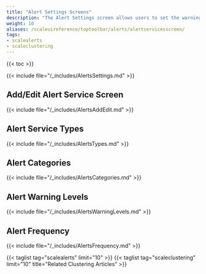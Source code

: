 ```yaml
---
title: "Alert Settings Screens"
description: "The Alert Settings screen allows users to set the warning levels and frequency of alerts."
weight: 10
aliases: /scaleuireference/toptoolbar/alerts/alertservicesscreen/
tags:
- scalealerts
- scaleclustering
---
```


{{< toc >}}

{{< include file="/_includes/AlertsSettings.md" >}}

## Add/Edit Alert Service Screen

{{< include file="/_includes/AlertsAddEdit.md" >}}

## Alert Service Types

{{< include file="/_includes/AlertsTypes.md" >}}

## Alert Categories

{{< include file="/_includes/AlertsCategories.md" >}}
## Alert Warning Levels

{{< include file="/_includes/AlertsWarningLevels.md" >}}

## Alert Frequency

{{< include file="/_includes/AlertsFrequency.md" >}}

{{< taglist tag="scalealerts" limit="10" >}}
{{< taglist tag="scaleclustering" limit="10" title="Related Clustering Articles" >}}
